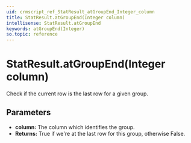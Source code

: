```yaml
---
uid: crmscript_ref_StatResult_atGroupEnd_Integer_column
title: StatResult.atGroupEnd(Integer column)
intellisense: StatResult.atGroupEnd
keywords: atGroupEnd(Integer)
so.topic: reference
---
```


# StatResult.atGroupEnd(Integer column)

Check if the current row is the last row for a given group.

## Parameters

* **column:** The column which identifies the group.
* **Returns:** True if we're at the last row for this group, otherwise False.

